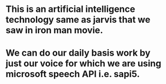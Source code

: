 # This is an artificial intelligence technology same as jarvis that we saw in iron man movie. 
# We can do our daily basis work by just our voice for which we are using microsoft speech API i.e. sapi5. 
